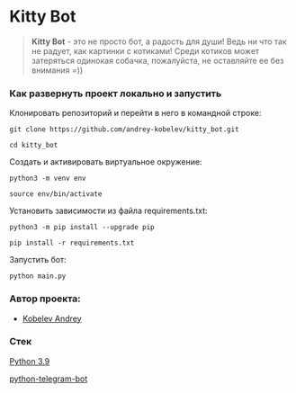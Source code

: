 # Kitty Bot

> **Kitty Bot** - это не просто бот, а радость для души! Ведь ни что так не радует, как картинки с котиками! Среди котиков может затеряться одинокая собачка, пожалуйста, не оставляйте ее без внимания =))

### Как развернуть проект локально и запустить

Клонировать репозиторий и перейти в него в командной строке:

```
git clone https://github.com/andrey-kobelev/kitty_bot.git
```

```
cd kitty_bot
```

Cоздать и активировать виртуальное окружение:

```
python3 -m venv env  
```

```
source env/bin/activate  
```

Установить зависимости из файла requirements.txt:

```
python3 -m pip install --upgrade pip  
```

```
pip install -r requirements.txt  
```

Запустить бот: 

```
python main.py 
```

### Автор проекта:  
* [Kobelev Andrey](https://github.com/andrey-kobelev)

### Стек

[ Python 3.9](https://www.python.org/downloads/release/python-390/)

[python-telegram-bot](https://docs.python-telegram-bot.org/en/v21.9/)